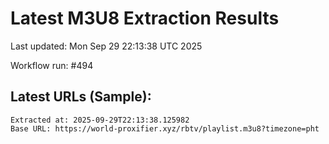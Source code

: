 # Latest M3U8 Extraction Results

Last updated: Mon Sep 29 22:13:38 UTC 2025

Workflow run: #494

## Latest URLs (Sample):
```
Extracted at: 2025-09-29T22:13:38.125982
Base URL: https://world-proxifier.xyz/rbtv/playlist.m3u8?timezone=pht

```

